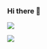 ### Hi there 👋

![](https://github-readme-stats.vercel.app/api?username=liangxiaof&show_icons=true&hide_border=true&count_private=true&custom_title=%E6%B0%B8%E8%BF%9C%E7%9B%B8%E4%BF%A1%E7%BE%8E%E5%A5%BD%E7%9A%84%E4%BA%8B%E6%83%85%E5%8D%B3%E5%B0%86%E5%8F%91%E7%94%9F%EF%BC%81%2A%E2%B8%9C%28+%E2%80%A2%E1%B4%97%E2%80%A2+%29%E2%B8%9D%2A)

![](https://github-readme-stats.vercel.app/api/top-langs/?username=liangxiaof&layout=compact&cache_seconds=1600&hide_title=true&card_width=445&hide_border=true)
<!--
**LuckyHookin/LuckyHookin** is a ✨ _special_ ✨ repository because its `README.md` (this file) appears on your GitHub profile.

Here are some ideas to get you started:

- 🔭 I’m currently working on ...
- 🌱 I’m currently learning ...
- 👯 I’m looking to collaborate on ...
- 🤔 I’m looking for help with ...
- 💬 Ask me about ...
- 📫 How to reach me: ...
- 😄 Pronouns: ...
- ⚡ Fun fact: ...
-->
